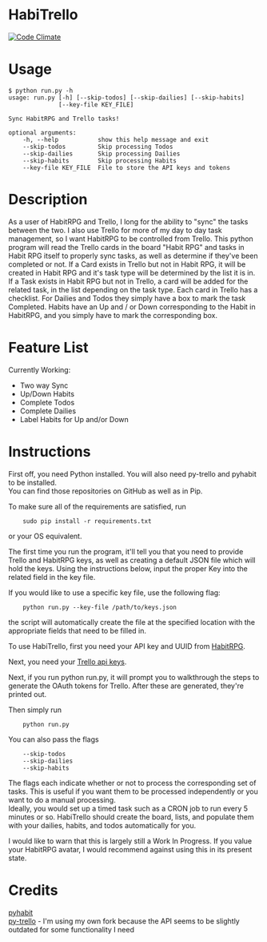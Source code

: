 HabiTrello
==========
[![Code Climate](https://codeclimate.com/repos/5548e8e86956801233001bdb/badges/d525bdbb4e765943c51e/gpa.svg)](https://codeclimate.com/repos/5548e8e86956801233001bdb/feed)

Usage
=====
```
$ python run.py -h
usage: run.py [-h] [--skip-todos] [--skip-dailies] [--skip-habits]
              [--key-file KEY_FILE]

Sync HabitRPG and Trello tasks!

optional arguments:
    -h, --help           show this help message and exit
    --skip-todos         Skip processing Todos
    --skip-dailies       Skip processing Dailies
    --skip-habits        Skip processing Habits
    --key-file KEY_FILE  File to store the API keys and tokens
```

Description
===========

As a user of HabitRPG and Trello, I long for the ability to "sync" the tasks between the two. 
I also use Trello for more of my day to day task management, so I want HabitRPG to be controlled from Trello. 
This python program will read the Trello cards in the board "Habit RPG" and tasks in Habit RPG itself to properly sync tasks, as well as determine if they've been completed or not.
If a Card exists in Trello but not in Habit RPG, it will be created in Habit RPG and it's task type will be determined by the list it is in.
If a Task exists in Habit RPG but not in Trello, a card will be added for the related task, in the list depending on the task type.
Each card in Trello has a checklist. For Dailies and Todos they simply have a box to mark the task Completed.
Habits have an Up and / or Down corresponding to the Habit in HabitRPG, and you simply have to mark the corresponding box.

Feature List
============
Currently Working:
 * Two way Sync
 * Up/Down Habits
 * Complete Todos
 * Complete Dailies
 * Label Habits for Up and/or Down

Instructions
============

First off, you need Python installed. You will also need py-trello and pyhabit to be installed.  
You can find those repositories on GitHub as well as in Pip.

To make sure all of the requirements are satisfied, run  
```
    sudo pip install -r requirements.txt
```

or your OS equivalent.

The first time you run the program, it'll tell you that you need to provide Trello and HabitRPG keys, as well as creating a default JSON file which will hold the keys. Using the instructions below, input the proper Key into the related field in the key file.

If you would like to use a specific key file, use the following flag:
```
    python run.py --key-file /path/to/keys.json
```
the script will automatically create the file at the specified location with the appropriate fields that need to be filled in.

To use HabiTrello, first you need your API key and UUID from [HabitRPG](https://habitrpg.com/#/options/settings/api). 

Next, you need your [Trello api keys](https://trello.com/1/appKey/generate).

Next, if you run python run.py, it will prompt you to walkthrough the steps to generate the OAuth tokens for Trello. After these are generated, they're printed out.

Then simply run  
```
    python run.py
```

You can also pass the flags
```
    --skip-todos
    --skip-dailies
    --skip-habits
```
The flags each indicate whether or not to process the corresponding set of tasks. 
This is useful if you want them to be processed independently or you want to do a manual processing.  
Ideally, you would set up a timed task such as a CRON job to run every 5 minutes or so.
HabiTrello should create the board, lists, and populate them with your dailies, habits, and todos automatically
for you.

I would like to warn that this is largely still a Work In Progress. If you value your HabitRPG avatar, I would recommend against using this in its present state.

Credits
=======
[pyhabit](https://github.com/elssar/pyhabit)  
[py-trello](https://github.com/sarumont/py-trello) - I'm using my own fork because the API seems to be slightly outdated for some functionality I need
